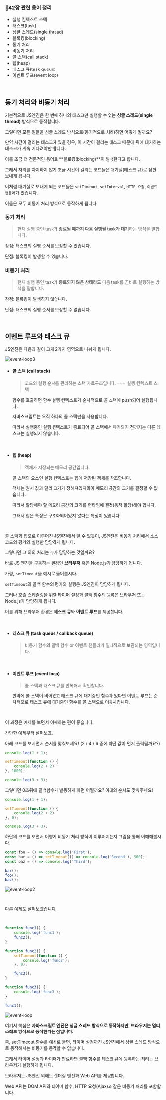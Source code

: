### 📌42장 관련 용어 정리

-   실행 컨텍스트 스택
-   태스크(task)
-   싱글 스레드(single thread)
-   블록킹(blocking)
-   동기 처리
-   비동기 처리
-   콜 스택(call stack)
-   힙(heap)
-   태스크 큐(task queue)
-   이벤트 루프(event loop)

<br>

## 동기 처리와 비동기 처리

기본적으로 JS엔진은 한 번에 하나의 태스크만 실행할 수 있는 **싱글 스레드(single thread)** 방식으로 동작합니다.

그렇다면 모든 일들을 싱글 스레드 방식으로(동기적으로 처리)하면 어떻게 될까요?

만약 시간이 걸리는 태스크가 있을 경우, 이 시간이 걸리는 태스크 때문에 뒤에 대기하는 태스크가 계속 기다려야만 합니다.

이를 조금 더 전문적인 용어로 **블로킹(blocking)**이 발생한다고 합니다.

그래서 자리를 차지하지 않게 조금 시간이 걸리는 코드들은 대기실(태스크 큐)로 잠깐 보내게 됩니다.

이처럼 대기실로 보내게 되는 코드들은 `setTimeout`, `setInterval`, `HTTP 요청`, `이벤트 핸들러`가 있습니다.

이들은 모두 비동기 처리 방식으로 동작하게 됩니다.

### 동기 처리

> 현재 실행 중인 task가 **종료될 때까지 다음 실행될 task가 대기**하는 방식을 말합니다.

장점: 태스크의 실행 순서를 보장할 수 있습니다.

단점: 블록킹이 발생할 수 있습니다.

### 비동기 처리

> 현재 실행 중인 task가 **종료되지 않은 상태라도** 다음 task를 곧바로 실행하는 방식을 말합니다.

장점: 블록킹이 발생하지 않습니다.

단점: 태스크의 실행 순서를 보장할 수 없습니다.

<br>

## 이벤트 루프와 태스크 큐

JS엔진은 다음과 같이 크게 2가지 영역으로 나뉘게 됩니다.

![event-loop3](https://user-images.githubusercontent.com/88475978/198018627-caedb12a-ef71-4739-ad88-cd11f8aa4d7d.gif)

-   #### 콜 스택 (call stack)

    > 코드의 실행 순서를 관리하는 스택 자료구조입니다. === 실행 컨텍스트 스택

    함수를 호출하면 함수 실행 컨텍스트가 순차적으로 콜 스택에 push되어 실행됩니다.

    자바스크립트는 오직 하나의 콜 스택만을 사용합니다.

    따라서 실행중인 실행 컨텍스트가 종료되어 콜 스택에서 제거되기 전까지는 다른 테스크는 실행되지 않습니다.

<br>

-   #### 힙 (heap)

    > 객체가 저장되는 메모리 공간입니다.

    콜 스택의 요소인 실행 컨텍스트는 힙에 저장된 객체를 참조합니다.

    객체는 원시 값과 달리 크기가 정해져있지않아 메모리 공간의 크기를 결정할 수 없습니다.

    따라서 할당해야 할 메모리 공간의 크기를 런타임에 결정(동적 할당)해야 합니다.

    그래서 힙은 특징은 구조화되어있지 않다는 특징이 있습니다.

<br>

콜 스택과 힙으로 이루어진 JS엔진에서 알 수 있듯이, JS엔진은 비동기 처리에서 소스코드의 평가와 실행만 담당하게 됩니다.

그렇다면 그 외의 처리는 누가 담당하는 것일까요?

바로 JS 엔진을 구동하는 환경인 **브라우저** 혹은 Node.js가 담당하게 됩니다.

가령, `setTimeout`을 예시로 들어봅시다.

`setTimeout`의 콜백 함수의 평가와 실행은 JS엔진이 담당하게 됩니다.

그러나 호출 스케쥴링을 위한 타이머 설정과 콜백 함수의 등록은 브라우저 또는 Node.js가 담당하게 됩니다.

이를 위해 브라우저 환경은 **테스크 큐**와 **이벤트 루프**를 제공합니다.

<br>

-   #### 테스크 큐 (task queue / callback queue)

    > 비동기 함수의 콜백 함수 or 이벤트 핸들러가 일시적으로 보관되는 영역입니다.

<br>

-   #### 이벤트 루프 (event loop)

    > 콜 스택과 태스크 큐를 반복해서 확인합니다.

    만약에 콜 스택이 비어있고 태스크 큐에 대기중인 함수가 있다면 이벤트 루프는 순차적으로 태스크 큐에 대기중인 함수를 콜 스택으로 이동시킵니다.

<br>

이 과정은 예제를 보면서 이해하는 편이 좋습니다.

간단한 예제부터 살펴보죠.

아래 코드를 보시면서 순서를 맞춰보세요! (2 / 4 / 6 중에 어떤 값이 먼저 출력될까요?)

```js
console.log(1 + 1);

setTimeout(function () {
    console.log(2 + 2);
}, 1000);

console.log(3 + 3);
```

그렇다면 0초뒤에 콜백함수가 발동하게 하면 어떨까요? 아래의 순서도 맞춰주세요!

```js
console.log(1 + 1);

setTimeout(function () {
    console.log(2 + 2);
}, 0);

console.log(3 + 3);
```

하단의 코드를 보면서 어떻게 비동기 처리 방식이 이루어지는지 그림을 통해 이해해봅시다.

```js
const foo = () => console.log('First');
const bar = () => setTimeout(() => console.log('Second'), 500);
const baz = () => console.log('Third');

bar();
foo();
baz();
```

![event-loop2](https://user-images.githubusercontent.com/88475978/198018645-592a4cf4-a4e0-4609-b321-725ea85fdf11.gif)

<br>

다른 예제도 살펴보겠습니다.

<br>

```js
function func1() {
    console.log('func1');
    func2();
}

function func2() {
    setTimeout(function () {
        console.log('func2');
    }, 0);

    func3();
}

function func3() {
    console.log('func3');
}

func1();
```

![event-loop](https://user-images.githubusercontent.com/88475978/198018652-672278da-7051-4a64-94a6-636cde2b29dc.gif)

여기서 핵심은 **자바스크립트 엔진은 싱글 스레드 방식으로 동작하지만, 브라우저는 멀티 스레드 방식으로 동작한다는 점입니다.**

즉, setTimeout 함수를 예시로 들면, 타이머 설정까진 JS엔진에서 싱글 스레드 방식으로 동작해서는 비동기를 동작할 수 없습니다.

그래서 타이머 설정과 타이머가 만료하면 콜백 함수를 테스크 큐에 등록하는 처리는 브라우저가 실행하게 됩니다.

브라우저는 JS엔진 외에도 렌더링 엔진과 Web API를 제공합니다.

Web API는 DOM API와 타이머 함수, HTTP 요청(Ajax)과 같은 비동기 처리를 포함합니다.
